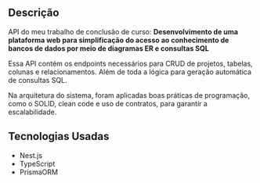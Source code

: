 ## Descrição
API do meu trabalho de conclusão de curso:
**Desenvolvimento de uma plataforma web para simplificação do acesso ao conhecimento de bancos de dados por meio de diagramas ER e consultas SQL** 

Essa API contém os endpoints necessários para CRUD de projetos, tabelas, colunas e relacionamentos. Além de toda a lógica para geração automática de consultas SQL. 

Na arquitetura do sistema, foram aplicadas boas práticas de programação, como o SOLID, clean code e uso de contratos, para garantir a escalabilidade.

## Tecnologias Usadas
* Nest.js
* TypeScript
* PrismaORM

